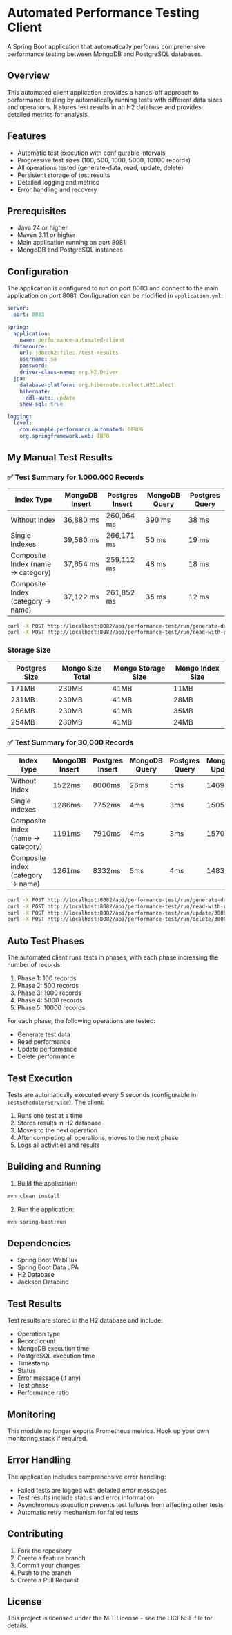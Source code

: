 # Automated Performance Testing Client

A Spring Boot application that automatically performs comprehensive performance testing between MongoDB and PostgreSQL databases.

## Overview

This automated client application provides a hands-off approach to performance testing by automatically running tests with different data sizes and operations. It stores test results in an H2 database and provides detailed metrics for analysis.

## Features

- Automatic test execution with configurable intervals
- Progressive test sizes (100, 500, 1000, 5000, 10000 records)
- All operations tested (generate-data, read, update, delete)
- Persistent storage of test results
- Detailed logging and metrics
- Error handling and recovery

## Prerequisites

- Java 24 or higher
- Maven 3.11 or higher
- Main application running on port 8081
- MongoDB and PostgreSQL instances

## Configuration

The application is configured to run on port 8083 and connect to the main application on port 8081. Configuration can be modified in `application.yml`:

```yaml
server:
  port: 8083

spring:
  application:
    name: performance-automated-client
  datasource:
    url: jdbc:h2:file:./test-results
    username: sa
    password: 
    driver-class-name: org.h2.Driver
  jpa:
    database-platform: org.hibernate.dialect.H2Dialect
    hibernate:
      ddl-auto: update
    show-sql: true

logging:
  level:
    com.example.performance.automated: DEBUG
    org.springframework.web: INFO
```

## My Manual Test Results

### ✅ Test Summary for 1.000.000 Records
| Index Type                        | MongoDB Insert | Postgres Insert | MongoDB Query | Postgres Query |
| --------------------------------- | -------------- | --------------- | ------------- | -------------- |
| Without Index                     | 36,880 ms      | 260,064 ms      | 390 ms        | 38 ms          |
| Single Indexes                    | 39,580 ms      | 266,171 ms      | 50 ms         | 19 ms          |
| Composite Index (name → category) | 37,654 ms      | 259,112 ms      | 48 ms         | 18 ms          |
| Composite Index (category → name) | 37,122 ms      | 261,852 ms      | 35 ms         | 12 ms          |


```bash
curl -X POST http://localhost:8082/api/performance-test/run/generate-data/1000000
curl -X POST http://localhost:8082/api/performance-test/run/read-with-params/0\?name\=Product%2010\&category\=Category%202
```

### Storage Size

| Postgres Size | Mongo Size Total | Mongo Storage Size | Mongo Index Size |
|---------------|------------------|---------------------|------------------|
| 171MB         | 230MB            | 41MB                | 11MB             |
| 231MB         | 230MB            | 41MB                | 28MB             |
| 256MB         | 230MB            | 41MB                | 35MB             |
| 254MB         | 230MB            | 41MB                | 24MB             |

### ✅ Test Summary for 30,000 Records
| Index Type | MongoDB Insert | Postgres Insert | MongoDB Query | Postgres Query | MongoDB Update | Postgres Update | MongoDB Delete | Postgres Delete |
|------------|----------------|------------------|----------------|-----------------|----------------|------------------|----------------|------------------|
| Without Index                     | 1522ms         | 8006ms           | 26ms           | 5ms             | 14699ms        | 539288ms         | 11380ms        | 303312ms         |
| Single indexes                    | 1286ms         | 7752ms           | 4ms            | 3ms             | 15056ms        | 530238ms         | 12669ms        | 306047ms         |
| Composite index (name → category) | 1191ms         | 7910ms           | 4ms            | 3ms             | 15706ms        | 533981ms         | 12708ms        | 314685ms         |
| Composite index (category → name) | 1261ms         | 8332ms           | 5ms            | 4ms             | 14838ms        | 577630ms         | 12214ms        | 310329ms         |


```bash
curl -X POST http://localhost:8082/api/performance-test/run/generate-data/30000
curl -X POST http://localhost:8082/api/performance-test/run/read-with-params/0?name=Product%2010&category=Category%202
curl -X POST http://localhost:8082/api/performance-test/run/update/30000
curl -X POST http://localhost:8082/api/performance-test/run/delete/30000
```

## Auto Test Phases

The automated client runs tests in phases, with each phase increasing the number of records:

1. Phase 1: 100 records
2. Phase 2: 500 records
3. Phase 3: 1000 records
4. Phase 4: 5000 records
5. Phase 5: 10000 records

For each phase, the following operations are tested:
- Generate test data
- Read performance
- Update performance
- Delete performance

## Test Execution

Tests are automatically executed every 5 seconds (configurable in `TestSchedulerService`). The client:
1. Runs one test at a time
2. Stores results in H2 database
3. Moves to the next operation
4. After completing all operations, moves to the next phase
5. Logs all activities and results

## Building and Running

1. Build the application:
```bash
mvn clean install
```

2. Run the application:
```bash
mvn spring-boot:run
```

## Dependencies

* Spring Boot WebFlux
* Spring Boot Data JPA
* H2 Database
* Jackson Databind

## Test Results

Test results are stored in the H2 database and include:
- Operation type
- Record count
- MongoDB execution time
- PostgreSQL execution time
- Timestamp
- Status
- Error message (if any)
- Test phase
- Performance ratio

## Monitoring

This module no longer exports Prometheus metrics. Hook up your own monitoring stack if required.

## Error Handling

The application includes comprehensive error handling:
- Failed tests are logged with detailed error messages
- Test results include status and error information
- Asynchronous execution prevents test failures from affecting other tests
- Automatic retry mechanism for failed tests

## Contributing

1. Fork the repository
2. Create a feature branch
3. Commit your changes
4. Push to the branch
5. Create a Pull Request

## License

This project is licensed under the MIT License - see the LICENSE file for details. 